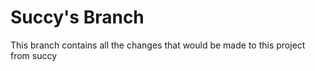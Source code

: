 # Succy's Branch

This branch contains all the changes that would be made to this project from succy
